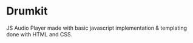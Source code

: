# Drumkit
JS Audio Player made with basic javascript implementation &amp; templating done with HTML and CSS.
